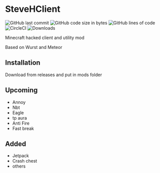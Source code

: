 # SteveHClient
![GitHub last commit](https://img.shields.io/github/last-commit/crazymoose77756/SteveHClient)
![GitHub code size in bytes](https://img.shields.io/github/languages/code-size/crazymoose77756/SteveHClient)
![GitHub lines of code](https://tokei.rs/b1/github/crazymoose77756/SteveHClient)
![CircleCI](https://circleci.com/gh/MeteorDevelopment/meteor-client/tree/master.svg?style=svg)
![Downloads](https://img.shields.io/github/downloads/crazymoose77756/SteveHClient)

Minecraft hacked client and utility mod


Based on Wurst and Meteor

## Installation
Download from releases and put in mods folder

## Upcoming
- Annoy
- Nbt
- Eagle
- tp aura
- Anti Fire
- Fast break

## Added
- Jetpack
- Crash chest
-  others
